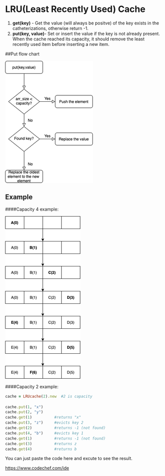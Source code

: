 # LRU(Least Recently Used) Cache

1. **get(key)** - Get the value (will always be positve) of the key exists in the catheterizations, otherwise return -1.
2. **put(key, value)**- Set or insert the value if the key is not already present. When the cache reached its capacity, it should remove the least recently used item before inserting a new item.

##Put flow chart

![put flow](pics/put-flow.png)

## Example

####Capacity 4 example:

![capacity 4 example](pics/cap-4-example.png)

####Capacity 2 example:



```ruby
cache = LRUcache(2).new  #2 is capacity

cache.put(1, "x")
cache.put(2, "y")
cache.get(1)          #returns "x"
cache.put(3, "z")     #evicts key 2
cache.get(2)          #returns -1 (not found)
cache.put(4, "b")     #evicts key 1
cache.get(1)          #returns -1 (not found)
cache.get(3)          #returns z
cache.get(4)          #returns b

```



You can just paste the code here and excute to see the result.

https://www.codechef.com/ide